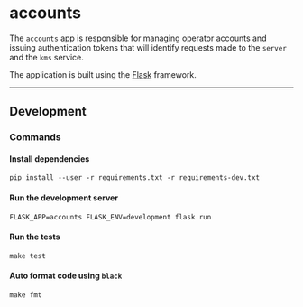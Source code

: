 # accounts

The `accounts` app is responsible for managing operator accounts and issuing authentication tokens that will identify requests made to the `server` and the `kms` service.

The application is built using the [Flask][flask-docs] framework.

[flask-docs]: http://flask.pocoo.org/

---

## Development

### Commands

#### Install dependencies

```
pip install --user -r requirements.txt -r requirements-dev.txt
```

#### Run the development server

```
FLASK_APP=accounts FLASK_ENV=development flask run
```

#### Run the tests

```
make test
```

#### Auto format code using `black`

```
make fmt
```
